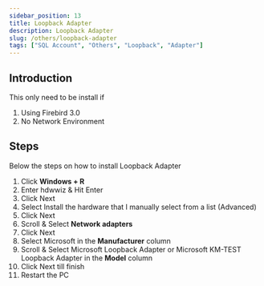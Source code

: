 ```yaml
---
sidebar_position: 13
title: Loopback Adapter
description: Loopback Adapter
slug: /others/loopback-adapter
tags: ["SQL Account", "Others", "Loopback", "Adapter"]
---
```


## Introduction

This only need to be install if

1. Using Firebird 3.0
2. No Network Environment

## Steps

Below the steps on how to install Loopback Adapter

1. Click **Windows + R**
2. Enter hdwwiz & Hit Enter
3. Click Next
4. Select Install the hardware that I manually select from a list (Advanced)
5. Click Next
6. Scroll & Select **Network adapters**
7. Click Next
8. Select Microsoft in the **Manufacturer** column
9. Scroll & Select Microsoft Loopback Adapter or Microsoft KM-TEST Loopback Adapter in the **Model** column
10. Click Next till finish
11. Restart the PC